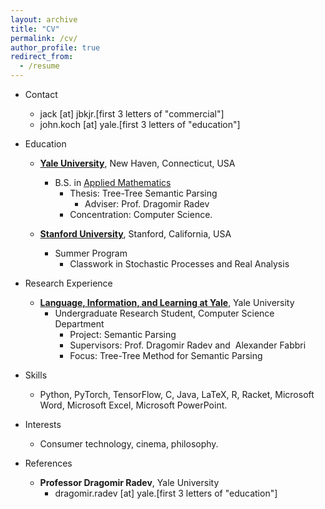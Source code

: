 ```yaml
---
layout: archive
title: "CV"
permalink: /cv/
author_profile: true
redirect_from:
  - /resume
---
```

* Contact
  * jack [at] jbkjr.[first 3 letters of "commercial"]
  * john.koch [at] yale.[first 3 letters of "education"]
* Education
  * [**Yale University**](http://yale.edu), New Haven, Connecticut, USA
    * B.S. in [Applied Mathematics](https://applied.math.yale.edu/)
      * Thesis: Tree-Tree Semantic Parsing
        * Adviser: Prof. Dragomir Radev
      * Concentration: Computer Science.

  * [**Stanford University**](http://stanford.edu), Stanford, California,
USA
    * Summer Program
      * Classwork in Stochastic Processes and Real Analysis

* Research Experience
  * [**Language, Information, and Learning at
Yale**](https://yale-lily.github.io/), Yale University
    * Undergraduate Research Student, Computer Science Department
      * Project: Semantic Parsing
      * Supervisors: Prof. Dragomir Radev and
 Alexander Fabbri
      * Focus: Tree-Tree Method for Semantic Parsing

* Skills
  * Python, PyTorch, TensorFlow, C, Java, LaTeX, R, Racket, Microsoft Word, Microsoft Excel, Microsoft PowerPoint.

* Interests
  * Consumer technology, cinema, philosophy.

* References
  * **Professor Dragomir Radev**, Yale University
    * dragomir.radev [at] yale.[first 3 letters of "education"]
